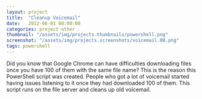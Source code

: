 ```yaml
---
layout: project
title:  "Cleanup Voicemail"
date:   2012-06-01 00:00:00
categories: project other
thumbnail: "/assets/img/projects.thumbnails/powershell.png"
screenshot: "/assets/img/projects.screenshots/voicemail.00.png"
tags: powershell
---
```

Did you know that Google Chrome can have difficulties downloading files once you have 100 of them with the same file name? This is the reason this PowerShell script was created. People who got a lot of voicemail started having issues listening to it once they had downloaded 100 of them. This script runs on the file server and cleans up old voicemail.